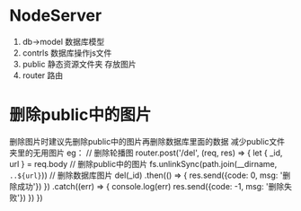 # NodeServer
1. db->model 数据库模型
2. contrls 数据库操作js文件
3. public 静态资源文件夹 存放图片
4. router 路由
# 删除public中的图片
删除图片时建议先删除public中的图片再删除数据库里面的数据 减少public文件夹里的无用图片
eg：
// 删除轮播图
router.post('/del', (req, res) => {
  let { _id, url } = req.body
  // 删除public中的图片
  fs.unlinkSync(path.join(__dirname, `..${url}`))
  // 删除数据库图片
  del(_id)
  .then(() => {
    res.send({code: 0, msg: '删除成功'})
  })
  .catch((err) => {
    console.log(err)
    res.send({code: -1, msg: '删除失败'})
  })
})